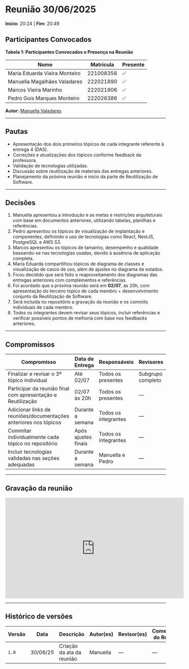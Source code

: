 # Reunião 30/06/2025  
**Início:** 20:24 | **Fim:** 20:49  

## Participantes Convocados

<!-- ✅ = presente | ❌ = ausente -->

**Tabela 1: Participantes Convocados e Presença na Reunião**

| Nome                                      | Matrícula     | Presente |
|-------------------------------------------|---------------|----------|
| Maria Eduarda Vieira Monteiro             | 221008356     | ✅       |
| Manuella Magalhães Valadares              | 222021890    | ✅       |
| Marcos Vieira Marinho                     | 222021906     | ✅       |
| Pedro Gois Marques Monteiro               | 222026386     | ✅       |


**Autor:** [Manuella Valadares](https://github.com/manuvaladares)

---

## Pautas

- Apresentação dos dois primeiros tópicos de cada integrante referente à entrega 4 (DAS).
- Correções e atualizações dos tópicos conforme feedback da professora.
- Validação de tecnologias utilizadas.
- Discussão sobre reutilização de materiais das entregas anteriores.
- Planejamento da próxima reunião e início da parte de Reutilização de Software.

---

## Decisões

1. Manuella apresentou a introdução e as metas e restrições arquiteturais com base em documentos anteriores, utilizando tabelas, planilhas e referências.
2. Pedro apresentou os tópicos de visualização de implantação e componentes, definindo o uso de tecnologias como React, NestJS, PostgreSQL e AWS S3.
3. Marcos apresentou os tópicos de tamanho, desempenho e qualidade baseando-se nas tecnologias usadas, devido à ausência de aplicação completa.
4. Maria Eduarda compartilhou tópicos de diagrama de classes e visualização de casos de uso, além de ajustes no diagrama de estados.
5. Ficou decidido que será feito o reaproveitamento dos diagramas das entregas anteriores com complementos e referências.
6. Foi acordado que a próxima reunião será em **02/07**, às 20h, com apresentação do terceiro tópico de cada membro + desenvolvimento conjunto da Reutilização de Software.
7. Será incluída no repositório a gravação da reunião e os commits individuais de cada membro.
8. Todos os integrantes devem revisar seus tópicos, incluir referências e verificar possíveis pontos de melhoria com base nos feedbacks anteriores.

---

## Compromissos

| Compromisso                                                        | Data de Entrega      | Responsáveis              | Revisores               |
|--------------------------------------------------------------------|-----------------------|---------------------------|--------------------------|
| Finalizar e revisar o 3º tópico individual                         | Até 02/07             | Todos os presentes        | Subgrupo completo        |
| Participar da reunião final com apresentação e Reutilização        | 02/07 às 20h          | Todos os presentes        | —                        |
| Adicionar links de reuniões/documentações anteriores nos tópicos   | Durante a semana      | Todos os integrantes      | —                        |
| Commitar individualmente cada tópico no repositório                | Após ajustes finais   | Todos os integrantes      | —                        |
| Incluir tecnologias validadas nas seções adequadas                 | Durante a semana      | Manuella e Pedro          | —                        |

---

## Gravação da reunião

<iframe width="560" height="315" src="https://www.youtube.com/embed/GDGI-fejtf4?si=8rpIjz7PecDgaC5p" title="YouTube video player" frameborder="0" allow="accelerometer; autoplay; clipboard-write; encrypted-media; gyroscope; picture-in-picture; web-share" referrerpolicy="strict-origin-when-cross-origin" allowfullscreen></iframe>

---

## Histórico de versões

| Versão | Data     | Descrição                     | Autor(es) | Revisor(es) | Comentário do Revisor |
|--------|----------|-------------------------------|-----------|-------------|------------------------|
| `1.0`  | 30/06/25 | Criação da ata da reunião     | Manuella  | —           | —                      |
